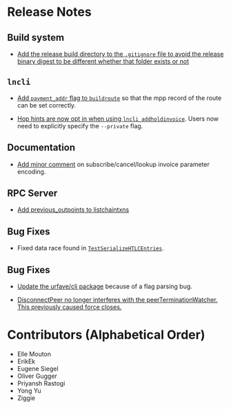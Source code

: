 # Release Notes

## Build system

* [Add the release build directory to the `.gitignore` file to avoid the release
  binary digest to be different whether that folder exists or
  not](https://github.com/lightningnetwork/lnd/pull/6676)

## `lncli`

* [Add `payment_addr` flag to `buildroute`](https://github.com/lightningnetwork/lnd/pull/6576)
  so that the mpp record of the route can be set correctly.

* [Hop hints are now opt in when using `lncli
  addholdinvoice`](https://github.com/lightningnetwork/lnd/pull/6577). Users now
  need to explicitly specify the `--private` flag.

## Documentation

* [Add minor comment](https://github.com/lightningnetwork/lnd/pull/6559) on
  subscribe/cancel/lookup invoice parameter encoding.
  
## RPC Server

* [Add previous_outpoints to listchaintxns](https://github.com/lightningnetwork/lnd/pull/6321)


## Bug Fixes

* Fixed data race found in
  [`TestSerializeHTLCEntries`](https://github.com/lightningnetwork/lnd/pull/6673).

## Bug Fixes

* [Update the urfave/cli package](https://github.com/lightningnetwork/lnd/pull/6682) because
  of a flag parsing bug.

* [DisconnectPeer no longer interferes with the peerTerminationWatcher. This previously caused
  force closes.](https://github.com/lightningnetwork/lnd/pull/6655)

# Contributors (Alphabetical Order)

* Elle Mouton
* ErikEk
* Eugene Siegel
* Oliver Gugger
* Priyansh Rastogi
* Yong Yu
* Ziggie
